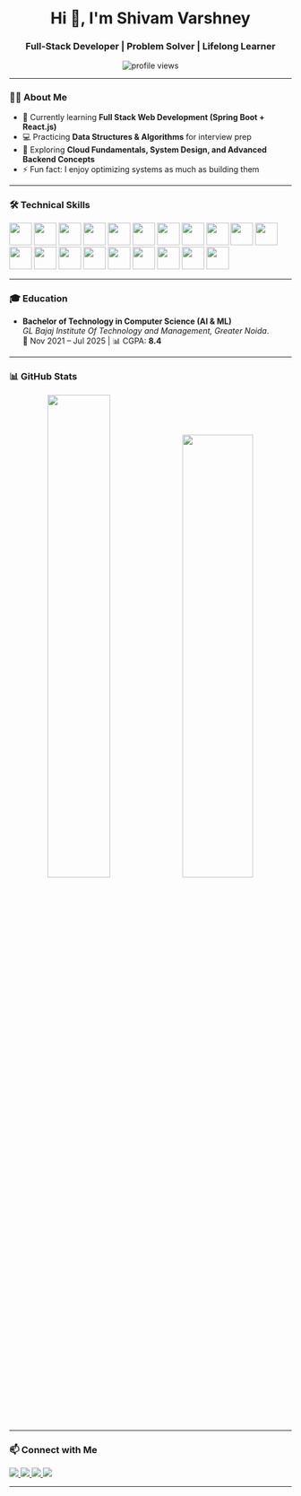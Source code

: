 <!-- Profile Header -->

<h1 align="center">Hi 👋, I'm Shivam Varshney</h1>
<h3 align="center">Full-Stack Developer | Problem Solver | Lifelong Learner</h3>

<!-- Profile Views -->

<p align="center">
  <img src="https://komarev.com/ghpvc/?username=shivamvarshneyy&label=Profile%20views&color=0e75b6&style=flat" alt="profile views" />
</p>

---

<!-- About Me Section -->

### 👨‍💻 About Me

* 🌱 Currently learning **Full Stack Web Development (Spring Boot + React.js)**
* 💻 Practicing **Data Structures & Algorithms** for interview prep
* 🔭 Exploring **Cloud Fundamentals, System Design, and Advanced Backend Concepts**
* ⚡ Fun fact: I enjoy optimizing systems as much as building them

---

<!-- Technical Skills -->

### 🛠️ Technical Skills

<p>
  <img src="https://cdn.jsdelivr.net/gh/devicons/devicon/icons/cplusplus/cplusplus-original.svg" width="40" height="40"/>
  <img src="https://cdn.jsdelivr.net/gh/devicons/devicon/icons/java/java-original.svg" width="40" height="40"/>
  <img src="https://cdn.jsdelivr.net/gh/devicons/devicon/icons/html5/html5-original.svg" width="40" height="40"/>
  <img src="https://cdn.jsdelivr.net/gh/devicons/devicon/icons/css3/css3-original.svg" width="40" height="40"/>
  <img src="https://cdn.jsdelivr.net/gh/devicons/devicon/icons/javascript/javascript-original.svg" width="40" height="40"/>

  <img src="https://cdn.jsdelivr.net/gh/devicons/devicon/icons/spring/spring-original.svg" width="40" height="40"/>
  <img src="https://cdn.jsdelivr.net/gh/devicons/devicon/icons/swagger/swagger-original.svg" width="40" height="40"/>

  <img src="https://cdn.jsdelivr.net/gh/devicons/devicon/icons/react/react-original.svg" width="40" height="40"/>
  <img src="https://cdn.jsdelivr.net/gh/devicons/devicon/icons/materialui/materialui-original.svg" width="40" height="40"/>

  <img src="https://cdn.jsdelivr.net/gh/devicons/devicon/icons/mysql/mysql-original.svg" width="40" height="40"/>
  <img src="https://cdn.jsdelivr.net/gh/devicons/devicon/icons/mongodb/mongodb-original.svg" width="40" height="40"/>
  <img src="https://cdn.jsdelivr.net/gh/devicons/devicon/icons/redis/redis-original.svg" width="40" height="40"/>

  <img src="https://cdn.jsdelivr.net/gh/devicons/devicon/icons/apachekafka/apachekafka-original.svg" width="40" height="40"/>

  <img src="https://cdn.jsdelivr.net/gh/devicons/devicon/icons/java/java-original.svg" width="40" height="40"/>

  <img src="https://cdn.jsdelivr.net/gh/devicons/devicon/icons/intellij/intellij-original.svg" width="40" height="40"/>
  <img src="https://cdn.jsdelivr.net/gh/devicons/devicon/icons/vscode/vscode-original.svg" width="40" height="40"/>
  <img src="https://cdn.jsdelivr.net/gh/devicons/devicon/icons/postman/postman-original.svg" width="40" height="40"/>
  <img src="https://cdn.jsdelivr.net/gh/devicons/devicon/icons/maven/maven-original.svg" width="40" height="40"/>
  <img src="https://cdn.jsdelivr.net/gh/devicons/devicon/icons/git/git-original.svg" width="40" height="40"/>
  <img src="https://cdn.jsdelivr.net/gh/devicons/devicon/icons/github/github-original.svg" width="40" height="40"/>
</p>

---

<!-- Education -->

### 🎓 Education

* **Bachelor of Technology in Computer Science (AI & ML)**<br>
  *GL Bajaj Institute Of Technology and Management, Greater Noida*.<br>
  📅 Nov 2021 – Jul 2025 | 📊 CGPA: **8.4**

---

<!-- GitHub Stats -->

### 📊 GitHub Stats

<p align="center">
  <img src="https://github-readme-streak-stats.herokuapp.com/?user=shivamvarshneyy&theme=tokyonight" width="47%" height="47%" />
  <img src="https://github-readme-stats.vercel.app/api/top-langs/?username=shivamvarshneyy&layout=compact&theme=tokyonight" width="50%" height="45%"/>
</p>

---

<!-- Connect with Me -->

### 📫 Connect with Me
 
<p align="left">
  <a href="https://www.linkedin.com/in/shivam-varshney-38221916b" target="_blank">
    <img src="https://img.shields.io/badge/LinkedIn-%230077B5.svg?&style=for-the-badge&logo=linkedin&logoColor=white" />
  </a>
  <a href="mailto:shivamvarshney1506@gmail.com" target="_blank">
    <img src="https://img.shields.io/badge/Gmail-D14836?style=for-the-badge&logo=gmail&logoColor=white" />
  </a>
  <a href="https://github.com/shivamvarshneyy" target="_blank">
    <img src="https://img.shields.io/badge/GitHub-100000?style=for-the-badge&logo=github&logoColor=white" />
  </a>
  <a href="https://shivamvarshney.netlify.app/" target="_blank">
    <img src="https://img.shields.io/badge/Portfolio-%2312100E.svg?&style=for-the-badge&logo=react&logoColor=61DAFB" />
  </a>
</p>


---


